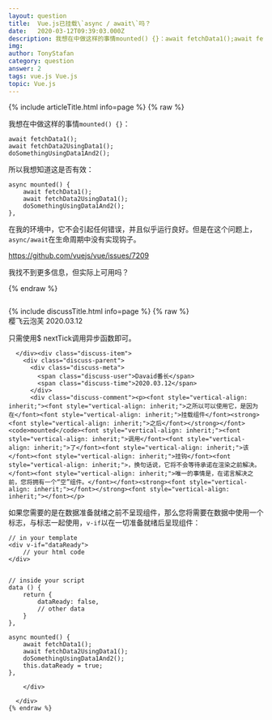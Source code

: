 ```yaml
---
layout: question
title:  Vue.js已挂载\`async / await\`吗？
date:   2020-03-12T09:39:03.000Z
description: 我想在中做这样的事情mounted() {}：await fetchData1();await fetchData2UsingData1();do...
img: 
author: TonyStafan
category: question
answer: 2
tags: vue.js Vue.js
topic: Vue.js
---
```

<div class="article-root">
  <div class="article">
    {% include articleTitle.html info=page %}
    {% raw %}
    <div class="article-content"><p><font style="vertical-align: inherit;"><font style="vertical-align: inherit;">我想在中做这样的事情</font></font><code>mounted() {}</code><font style="vertical-align: inherit;"><font style="vertical-align: inherit;">：</font></font></p>

<pre><code>await fetchData1();<font></font>
await fetchData2UsingData1();<font></font>
doSomethingUsingData1And2();<font></font>
</code></pre>

<p><font style="vertical-align: inherit;"><font style="vertical-align: inherit;">所以我想知道这是否有效：</font></font></p>

<pre><code>async mounted() {<font></font>
    await fetchData1();<font></font>
    await fetchData2UsingData1();<font></font>
    doSomethingUsingData1And2();<font></font>
},<font></font>
</code></pre>

<p><font style="vertical-align: inherit;"><font style="vertical-align: inherit;">在我的环境中，它不会引起任何错误，并且似乎运行良好。</font><font style="vertical-align: inherit;">但是在这个问题上，</font></font><code>async/await</code><font style="vertical-align: inherit;"><font style="vertical-align: inherit;">在生命周期中没有实现钩子。</font></font></p>

<p><a href="https://github.com/vuejs/vue/issues/7209" rel="noreferrer"><font style="vertical-align: inherit;"><font style="vertical-align: inherit;">https://github.com/vuejs/vue/issues/7209</font></font></a></p>

<p><font style="vertical-align: inherit;"><font style="vertical-align: inherit;">我找不到更多信息，但实际上可用吗？</font></font></p></div>
    {% endraw %}
  </div>
  <p style="height: 0;width:0;overflow: hidden;"> 第1230篇《Vue.js已挂载`async / await`吗？》来自Winter(https://github.com/aiyld/aiyld.github.io)的站点</p>
  <div class="discuss-wrapper">
    {% include discussTitle.html info=page %}
    {% raw %}
    <div class="discuss-item">
        <div class="discuss-parent">
          <div class="discuss-meta">
            <span class="discuss-user">樱飞云泡芙</span>
            <span class="discuss-time">2020.03.12</span>
          </div>
          <div class="discuss-comment"><p><font style="vertical-align: inherit;"><font style="vertical-align: inherit;">只需使用$ nextTick调用异步函数即可。</font></font></p></div>
        </div>
        
      </div><div class="discuss-item">
        <div class="discuss-parent">
          <div class="discuss-meta">
            <span class="discuss-user">Davaid番长</span>
            <span class="discuss-time">2020.03.12</span>
          </div>
          <div class="discuss-comment"><p><font style="vertical-align: inherit;"><font style="vertical-align: inherit;">之所以可以使用它，是因为在</font><font style="vertical-align: inherit;">挂载组件</font><strong><font style="vertical-align: inherit;">之后</font></strong></font><code>mounted</code><font style="vertical-align: inherit;"><font style="vertical-align: inherit;">调用</font><font style="vertical-align: inherit;">了</font><font style="vertical-align: inherit;">该</font><font style="vertical-align: inherit;">挂钩</font><font style="vertical-align: inherit;">，换句话说，它将不会等待承诺在渲染之前解决。</font><font style="vertical-align: inherit;">唯一的事情是，在诺言解决之前，您将拥有一个“空”组件。</font></font><strong><font style="vertical-align: inherit;"></font></strong><font style="vertical-align: inherit;"></font></p>

<p><font style="vertical-align: inherit;"><font style="vertical-align: inherit;">如果您需要的是在数据准备就绪之前不呈现组件，那么您将需要在数据中使用一个标志，与标志一起使用，</font></font><code>v-if</code><font style="vertical-align: inherit;"><font style="vertical-align: inherit;">以在一切准备就绪后呈现组件：</font></font></p>

<pre><code>// in your template<font></font>
&lt;div v-if="dataReady"&gt;<font></font>
    // your html code<font></font>
&lt;/div&gt;<font></font>
<font></font>
<font></font>
// inside your script <font></font>
data () {<font></font>
    return {<font></font>
        dataReady: false,<font></font>
        // other data<font></font>
    }<font></font>
},<font></font>
<font></font>
async mounted() {<font></font>
    await fetchData1();<font></font>
    await fetchData2UsingData1();<font></font>
    doSomethingUsingData1And2();<font></font>
    this.dataReady = true;<font></font>
},<font></font>
</code></pre></div>
        </div>
        
      </div>
    {% endraw %}
  </div>
<div>

